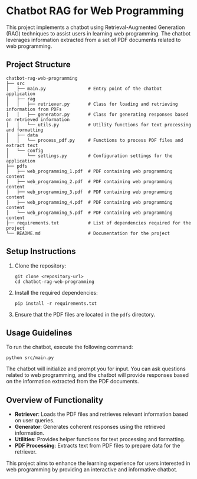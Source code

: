 # Chatbot RAG for Web Programming

This project implements a chatbot using Retrieval-Augmented Generation (RAG) techniques to assist users in learning web programming. The chatbot leverages information extracted from a set of PDF documents related to web programming.

## Project Structure

```
chatbot-rag-web-programming
├── src
│   ├── main.py                # Entry point of the chatbot application
│   ├── rag
│   │   ├── retriever.py       # Class for loading and retrieving information from PDFs
│   │   ├── generator.py       # Class for generating responses based on retrieved information
│   │   └── utils.py           # Utility functions for text processing and formatting
│   ├── data
│   │   └── process_pdf.py     # Functions to process PDF files and extract text
│   └── config
│       └── settings.py        # Configuration settings for the application
├── pdfs
│   ├── web_programming_1.pdf  # PDF containing web programming content
│   ├── web_programming_2.pdf  # PDF containing web programming content
│   ├── web_programming_3.pdf  # PDF containing web programming content
│   ├── web_programming_4.pdf  # PDF containing web programming content
│   └── web_programming_5.pdf  # PDF containing web programming content
├── requirements.txt           # List of dependencies required for the project
└── README.md                  # Documentation for the project
```

## Setup Instructions

1. Clone the repository:
   ```
   git clone <repository-url>
   cd chatbot-rag-web-programming
   ```

2. Install the required dependencies:
   ```
   pip install -r requirements.txt
   ```

3. Ensure that the PDF files are located in the `pdfs` directory.

## Usage Guidelines

To run the chatbot, execute the following command:
```
python src/main.py
```

The chatbot will initialize and prompt you for input. You can ask questions related to web programming, and the chatbot will provide responses based on the information extracted from the PDF documents.

## Overview of Functionality

- **Retriever**: Loads the PDF files and retrieves relevant information based on user queries.
- **Generator**: Generates coherent responses using the retrieved information.
- **Utilities**: Provides helper functions for text processing and formatting.
- **PDF Processing**: Extracts text from PDF files to prepare data for the retriever.

This project aims to enhance the learning experience for users interested in web programming by providing an interactive and informative chatbot.